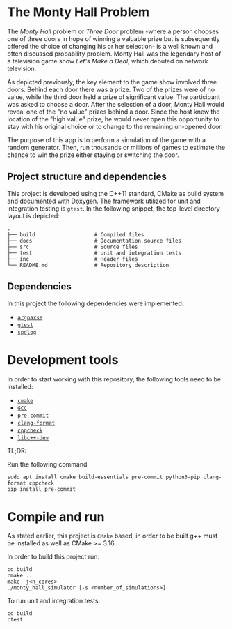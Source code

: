 # The Monty Hall Problem

The _Monty Hall_ problem or _Three Door_ problem -where a person chooses one of
three doors in hope of winning a valuable prize but is subsequently offered the
choice of changing his or her selection- is a well known and often discussed
probability problem. Monty Hall was the legendary host of a television game show
_Let's Make a Deal_, which debuted on network television.

As depicted previously, the key element to the game show involved three doors.
Behind each door there was a prize. Two of the prizes were of no value, while
the third door held a prize of significant value. The participant was asked to
choose a door. After the selection of a door, Monty Hall would reveal one of the
"no value" prizes behind a door. Since the host knew the location of the "high
value" prize, he would never open this opportunity to stay with his original
choice or to change to the remaining un-opened door.

The purpose of this app is to perform a simulation of the game with a random
generator. Then, run thousands or millions of games to estimate the chance to
win the prize either staying or switching the door.

## Project structure and dependencies

This project is developed using the C++11 standard, CMake as build system and
documented with Doxygen. The framework utilized for unit and integration 
testing is `gtest`. In the following snippet, the top-level directory layout is 
depicted:

```
.
├── build                   # Compiled files
├── docs                    # Documentation source files
├── src                     # Source files 
├── test                    # unit and integration tests 
├── inc                     # Header files
└── README.md               # Repository description
```

## Dependencies

In this project the following dependencies were implemented:

* [`argparse`](https://github.com/p-ranav/argparse)
* [`gtest`](https://github.com/google/googletest)
* [`spdlog`](https://github.com/gabime/spdlog)

# Development tools

In order to start working with this repository, the following tools need to be
installed:

* [`cmake`](https://cmake.org/)
* [`GCC`](https://gcc.gnu.org/)
* [`pre-commit`](https://pre-commit.com/)
* [`clang-format`](https://clang.llvm.org/docs/ClangFormat.html)
* [`cppcheck`](https://cppcheck.sourceforge.io/)
* [`libc++-dev`](https://libcxx.llvm.org/)

TL;DR:

Run the following command

```
sudo apt install cmake build-essentials pre-commit python3-pip clang-format cppcheck
pip install pre-commit
```

# Compile and run

As stated earlier, this project is `CMake` based, in order to be built g++
must be installed as well as CMake >= 3.16.

In order to build this project run:

```
cd build 
cmake .. 
make -j<n_cores>
./monty_hall_simulator [-s <number_of_simulations>]
```

To run unit and integration tests:

```
cd build
ctest
```

